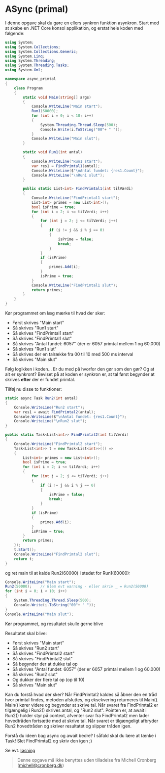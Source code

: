 ﻿# ASync (primal)

I denne opgave skal du gøre en ellers synkron funktion asynkron. Start med at skabe en .NET Core konsol applikation,
og erstat hele koden med følgende:

```csharp
using System;
using System.Collections;
using System.Collections.Generic;
using System.Linq;
using System.Threading;
using System.Threading.Tasks;
using System.Xml;

namespace async_primtal
{
    class Program
    {
        static void Main(string[] args)
        {
            Console.WriteLine("Main start");
            Run1(60000);
            for (int i = 0; i < 10; i++)
            {
                System.Threading.Thread.Sleep(500);
                Console.Write(i.ToString("00"+ " "));
            }            
            Console.WriteLine("Main slut");
        }

        static void Run1(int antal)
        {
            Console.WriteLine("Run1 start");
            var res1 = FindPrimtal1(antal);
            Console.WriteLine($"\nAntal fundet: {res1.Count}");
            Console.WriteLine("\nRun1 slut");
        }

        public static List<int> FindPrimtal1(int tilVærdi)
        {
            Console.WriteLine("FindPrimtal1 start");
            List<int> primes = new List<int>();
            bool isPrime = true;
            for (int i = 2; i <= tilVærdi; i++)
            {
                for (int j = 2; j <= tilVærdi; j++)
                {
                    if (i != j && i % j == 0)
                    {
                        isPrime = false;
                        break;
                    }
                }
                if (isPrime)
                {
                    primes.Add(i);
                }
                isPrime = true;
            }
            Console.WriteLine("FindPrimtal1 slut");
            return primes;
        }
    }
}
```

Kør programmet om læg mærke til hvad der sker:

- Først skrives "Main start"
- Så skrives "Run1 start"
- Så skrives "FindPrimtal1 start"
- Så skrives "FindPrimtal1 slut"
- Så skrives "Antal fundet: 6057" (der er 6057 primtal mellem 1 og 60.000)
- Så skrives "Run1 slut"
- Så skrives der en talrække fra 00 til 10 med 500 ms interval
- Så skrives "Main slut"

Følg logikken i koden... Er du med på hvorfor den gør som den gør? Og at alt er synkront? Beviset på at
koden er synkron er, at tal først begynder at skrives **efter** der er fundet primtal.

Tilføj nu disse to funktioner:

```csharp
static async Task Run2(int antal)
{
    Console.WriteLine("Run2 start");
    var res1 = await FindPrimtal2(antal);
    Console.WriteLine($"\nAntal fundet: {res1.Count}");
    Console.WriteLine("\nRun2 slut");
}

public static Task<List<int>> FindPrimtal2(int tilVærdi)
{
    Console.WriteLine("FindPrimtal2 start");
    Task<List<int>> t = new Task<List<int>>(() =>
    {
        List<int> primes = new List<int>();
        bool isPrime = true;
        for (int i = 2; i <= tilVærdi; i++)
        {
            for (int j = 2; j <= tilVærdi; j++)
            {
                if (i != j && i % j == 0)
                {
                    isPrime = false;
                    break;
                }
            }
            if (isPrime)
            {
                primes.Add(i);
            }
            isPrime = true;
        }
        return primes;
    });
    t.Start();
    Console.WriteLine("FindPrimtal2 slut");
    return t;
}
```

og ret main til at kalde Run2(60000) i stedet for Run1(60000):

```csharp
Console.WriteLine("Main start");
Run2(50000);    // Glem evt warning - eller skriv _ = Run2(50000)
for (int i = 0; i < 10; i++)
{
    System.Threading.Thread.Sleep(500);
    Console.Write(i.ToString("00"+ " "));
}
Console.WriteLine("Main slut");
```

Kør programmet, og resultatet skulle gerne blive

Resultatet skal blive:

- Først skrives "Main start"
- Så skrives "Run2 start"
- Så skrives "FindPrimtal2 start"
- Så skrives "FindPrimtal2 slut"
- Så begynder der at dukke tal op
- Så skrives "Antal fundet: 6057" (der er 6057 primtal mellem 1 og 60.000)
- Så skrives "Run2 slut"
- Og dukker der flere tal op (op til 10)
- Så skrives "Main slut"

Kan du forstå hvad der sker? Når FindPrimtal2 kaldes så åbner den en tråd hvor primtal findes, metoden afsluttes, og eksekvering returneres
til Main(). Main() kører videre og begynder at skrive tal. Når svaret fra FindPrimtal2 er tilgængelig i Run2() skrives antal, og 
"Run2 slut". Pointen er, at await i Run2() holder styr på context, afventer svar fra FindPrimtal2 men lader hovedtråden fortsætte med at skrive tal. Når
svaret er tilgængeligt afbryder Run2 hovedtråden og skriver resultatet og slipper tråden igen.

Forstå du ideen bag async og await bedre? I såfald skal du lære at tænke i Task! Slet FindPrimtal2 og skriv den igen ;)

Se evt. [løsning](https://github.com/devcronberg/undervisning-cs-opgaver/blob/master/async-primtal/Program.cs)

<!-- footerstart -->
> Denne opgave må ikke benyttes uden tilladelse fra Michell Cronberg (michell@cronberg.dk)
<!-- footerslut -->
